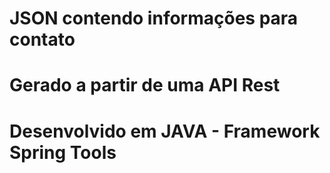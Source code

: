 # JSON contendo informações para contato

# Gerado a partir de uma API Rest

# Desenvolvido em JAVA - Framework Spring Tools

